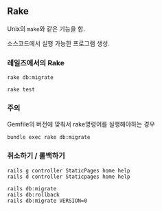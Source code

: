 ## Rake

Unix의 `make`와 같은 기능을 함.

소스코드에서 실행 가능한 프로그램 생성.

### 레일즈에서의 Rake

`rake db:migrate`

`rake test`

### 주의

Gemfile의 버전에 맞춰서 rake명령어를 실행해야하는 경우

`bundle exec rake db:migrate`

### 취소하기 / 롤백하기

```
rails g controller StaticPages home help
rails d controller Staticpages home help

rails db:migrate
rails db:rollback
rails db:migrate VERSION=0
```
